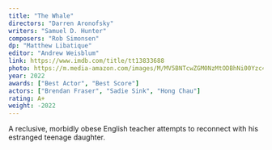 ```yaml
---
title: "The Whale"
directors: "Darren Aronofsky"
writers: "Samuel D. Hunter"
composers: "Rob Simonsen"
dp: "Matthew Libatique"
editor: "Andrew Weisblum"
link: https://www.imdb.com/title/tt13833688
photo: https://m.media-amazon.com/images/M/MV5BNTcwZGM0NzMtODBhNi00Yzc4LWE3NDctYWU5MzU1ZjZjNWM0XkEyXkFqcGdeQXVyMTU3NDU4MDg2._V1_FMjpg_UY3000_.jpg
year: 2022
awards: ["Best Actor", "Best Score"]
actors: ["Brendan Fraser", "Sadie Sink", "Hong Chau"]
rating: A+
weight: -2022
---
```


A reclusive, morbidly obese English teacher attempts to reconnect with his estranged teenage daughter.

